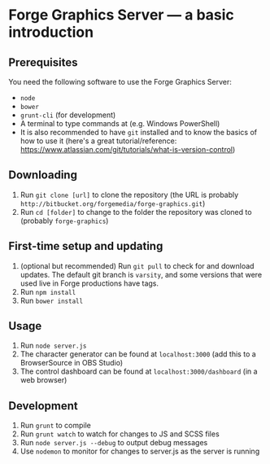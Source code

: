 # Forge Graphics Server — a basic introduction

## Prerequisites
You need the following software to use the Forge Graphics Server:

- `node`
- `bower`
- `grunt-cli` (for development)
- A terminal to type commands at (e.g. Windows PowerShell)
- It is also recommended to have `git` installed and to know the basics of how to use it (here's a great tutorial/reference: https://www.atlassian.com/git/tutorials/what-is-version-control)

## Downloading
1. Run `git clone [url]` to clone the repository (the URL is probably `http://bitbucket.org/forgemedia/forge-graphics.git`)
1. Run `cd [folder]` to change to the folder the repository was cloned to (probably `forge-graphics`)

## First-time setup and updating
1. (optional but recommended) Run `git pull` to check for and download updates. The default git branch is `varsity`, and some versions that were used live in Forge productions have tags.
1. Run `npm install`
1. Run `bower install`

## Usage
1. Run `node server.js`
1. The character generator can be found at `localhost:3000` (add this to a BrowserSource in OBS Studio)
1. The control dashboard can be found at `localhost:3000/dashboard` (in a web browser)

## Development
1. Run `grunt` to compile
1. Run `grunt watch` to watch for changes to JS and SCSS files
1. Run `node server.js --debug` to output debug messages
1. Use `nodemon` to monitor for changes to server.js as the server is running
